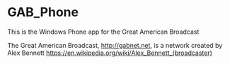 # GAB_Phone
This is the Windows Phone app for the Great American Broadcast

The Great American Broadcast, http://gabnet.net, is a network created by Alex Bennett https://en.wikipedia.org/wiki/Alex_Bennett_(broadcaster)
